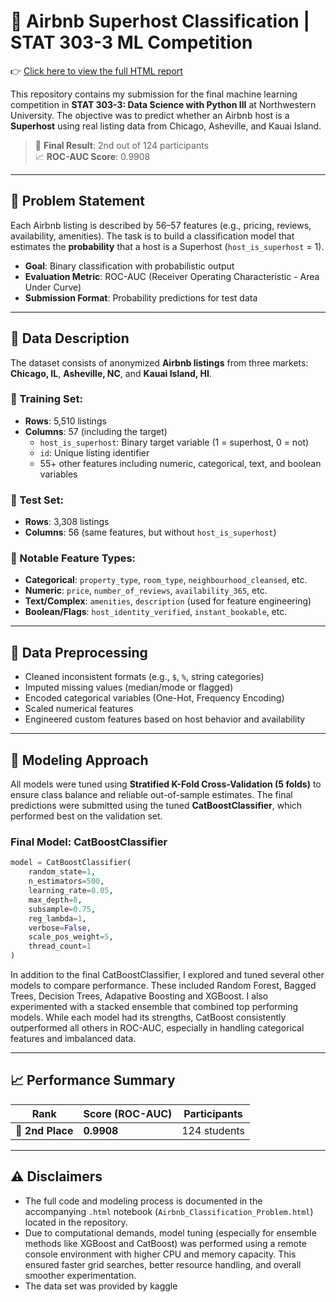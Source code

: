 # 🏡 Airbnb Superhost Classification | STAT 303-3 ML Competition

👉 [Click here to view the full HTML report](https://adirosenstock.github.io/Airbnb-Classification-Problem-Kaggle/CatBoost_Classification_Problem.html)


This repository contains my submission for the final machine learning competition in **STAT 303-3: Data Science with Python III** at Northwestern University. The objective was to predict whether an Airbnb host is a **Superhost** using real listing data from Chicago, Asheville, and Kauai Island.

> 🥈 **Final Result**: 2nd out of 124 participants  
> 📈 **ROC-AUC Score**: 0.9908

---

## 📌 Problem Statement

Each Airbnb listing is described by 56–57 features (e.g., pricing, reviews, availability, amenities). The task is to build a classification model that estimates the **probability** that a host is a Superhost (`host_is_superhost` = 1).

- **Goal**: Binary classification with probabilistic output
- **Evaluation Metric**: ROC-AUC (Receiver Operating Characteristic - Area Under Curve)
- **Submission Format**: Probability predictions for test data

---

## 🧾 Data Description

The dataset consists of anonymized **Airbnb listings** from three markets: **Chicago, IL**, **Asheville, NC**, and **Kauai Island, HI**.


### 🔹 Training Set:
- **Rows**: 5,510 listings
- **Columns**: 57 (including the target)
  - `host_is_superhost`: Binary target variable (1 = superhost, 0 = not)
  - `id`: Unique listing identifier
  - 55+ other features including numeric, categorical, text, and boolean variables

### 🔹 Test Set:
- **Rows**: 3,308 listings
- **Columns**: 56 (same features, but without `host_is_superhost`)

### 📌 Notable Feature Types:
- **Categorical**: `property_type`, `room_type`, `neighbourhood_cleansed`, etc.
- **Numeric**: `price`, `number_of_reviews`, `availability_365`, etc.
- **Text/Complex**: `amenities`, `description` (used for feature engineering)
- **Boolean/Flags**: `host_identity_verified`, `instant_bookable`, etc.

---

## 🧹 Data Preprocessing

- Cleaned inconsistent formats (e.g., `$`, `%`, string categories)
- Imputed missing values (median/mode or flagged)
- Encoded categorical variables (One-Hot, Frequency Encoding)
- Scaled numerical features
- Engineered custom features based on host behavior and availability

---

## 🤖 Modeling Approach

All models were tuned using **Stratified K-Fold Cross-Validation (5 folds)** to ensure class balance and reliable out-of-sample estimates. The final predictions were submitted using the tuned **CatBoostClassifier**, which performed best on the validation set.


### Final Model: CatBoostClassifier

```python
model = CatBoostClassifier(
    random_state=1,
    n_estimators=500,
    learning_rate=0.05,
    max_depth=8,
    subsample=0.75,
    reg_lambda=1,
    verbose=False,
    scale_pos_weight=5,
    thread_count=1
)
```

In addition to the final CatBoostClassifier, I explored and tuned several other models to compare performance. These included Random Forest, Bagged Trees, Decision Trees, Adapative Boosting and XGBoost. I also experimented with a stacked ensemble that combined top performing models. While each model had its strengths, CatBoost consistently outperformed all others in ROC-AUC, especially in handling categorical features and imbalanced data.


---

## 📈 Performance Summary

| Rank | Score (ROC-AUC) | Participants |
|------|------------------|--------------|
| 🥈 **2nd Place** | **0.9908** | 124 students |

---

## ⚠️ Disclaimers

- The full code and modeling process is documented in the accompanying `.html` notebook (`Airbnb_Classification_Problem.html`) located in the repository.
- Due to computational demands, model tuning (especially for ensemble methods like XGBoost and CatBoost) was performed using a remote console environment with higher CPU and memory capacity. This ensured faster grid searches, better resource handling, and overall smoother experimentation.
- The data set was provided by kaggle
